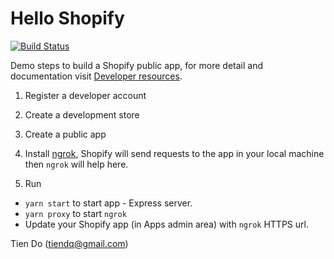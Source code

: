 # Hello Shopify

[![Build Status](https://travis-ci.com/Tiendq/hello-shopify.svg?branch=master)](https://travis-ci.com/Tiendq/hello-shopify)

Demo steps to build a Shopify public app, for more detail and documentation visit [Developer resources](https://help.shopify.com/api/getting-started).

1. Register a developer account
2. Create a development store
3. Create a public app
4. Install [ngrok](https://ngrok.com/download), Shopify will send requests to the app in your local machine then `ngrok` will help here.

5. Run
- `yarn start` to start app - Express server.
- `yarn proxy` to start `ngrok`
- Update your Shopify app (in Apps admin area) with `ngrok` HTTPS url.

Tien Do (tiendq@gmail.com)
